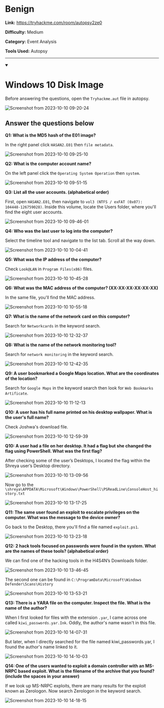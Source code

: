 # Benign


**Link:** https://tryhackme.com/room/autopsy2ze0

**Difficulty:** Medium

**Category:** Event Analysis

**Tools Used:** Autopsy

-----



<details open >
<summary> <h1> Windows 10 Disk Image</h1></summary>
<be>


Before answering the questions, open the `Tryhackme.aut` file in autopsy. 

![Screenshot from 2023-10-10 09-20-24](https://github.com/HelsNetwork/CTF-writeups/assets/87879515/033aa0a5-d48c-43d7-8621-3293eb49e25c)



## Answer the questions below

**Q1: What is the MD5 hash of the E01 image?**

In the right panel click `HASAN2.E01` then `file metadata`. 

![Screenshot from 2023-10-10 09-25-10](https://github.com/HelsNetwork/CTF-writeups/assets/87879515/b8abb967-c71a-4513-9105-d8145caafa42)


**Q2: What is the computer account name?**

On the left panel click the `Operating System Operation` then `system`.

![Screenshot from 2023-10-10 09-51-15](https://github.com/HelsNetwork/CTF-writeups/assets/87879515/75d127f8-5cea-4bb0-8294-945b89361121)



**Q3: List all the user accounts. (alphabetical order)**

First, open `HASAN2.E01`, then navigate to `vol3 (NTFS / exFAT (0x07): 104448-126759028)`. Inside this volume, locate the Users folder, where you'll find the eight user accounts.

![Screenshot from 2023-10-10 09-46-01](https://github.com/HelsNetwork/CTF-writeups/assets/87879515/dfbb87c1-68ef-480f-9f32-2f703e9f1ce5)


**Q4: Who was the last user to log into the computer?**

Select the timeline tool and navigate to the list tab. Scroll all the way down.

![Screenshot from 2023-10-10 10-04-41](https://github.com/HelsNetwork/CTF-writeups/assets/87879515/7f156959-a4ce-413d-8ba9-8180e8a57c90)


**Q5: What was the IP address of the computer?**

Check `Look@LAN` in `Program Files(x86)` files.

![Screenshot from 2023-10-10 10-45-28](https://github.com/HelsNetwork/CTF-writeups/assets/87879515/13c39e87-9772-48f5-b172-01e66861842d)


**Q6: What was the MAC address of the computer? (XX-XX-XX-XX-XX-XX)**

In the same file, you'll find the MAC address.

![Screenshot from 2023-10-10 10-55-18](https://github.com/HelsNetwork/CTF-writeups/assets/87879515/c5537af2-4ab3-4e00-81dd-602c16222164)


**Q7: What is the name of the network card on this computer?**

Search for `Networkcards` in the keyword search.

![Screenshot from 2023-10-10 12-32-37](https://github.com/HelsNetwork/CTF-writeups/assets/87879515/6490e739-e80d-44b3-bede-7df59fa80228)



**Q8: What is the name of the network monitoring tool?**

Search for `network monitoring` in the keyword search. 


![Screenshot from 2023-10-10 12-42-35](https://github.com/HelsNetwork/CTF-writeups/assets/87879515/86b28869-cc0b-4668-bc26-9ad519b3decc)



**Q9: A user bookmarked a Google Maps location. What are the coordinates of the location?**

Search for `Google Maps` in the keyword search then look for `Web Bookmarks Artificate`. 

![Screenshot from 2023-10-10 11-12-13](https://github.com/HelsNetwork/CTF-writeups/assets/87879515/a67cbbbe-8821-470f-9d22-70a47058468c)


**Q10: A user has his full name printed on his desktop wallpaper. What is the user's full name?**

Check Joshwa's download file.

![Screenshot from 2023-10-10 12-59-39](https://github.com/HelsNetwork/CTF-writeups/assets/87879515/d35fe7e0-6022-45a2-8c12-da0cef296df5)


**Q10: A user had a file on her desktop. It had a flag but she changed the flag using PowerShell. What was the first flag?**

After checking some of the user’s Desktops, I located the flag within the Shreya user’s Desktop directory.

![Screenshot from 2023-10-10 13-09-56](https://github.com/HelsNetwork/CTF-writeups/assets/87879515/b6cca7ef-6b2d-4f4f-a8c2-030ee044eed0)

 Now go to the `\shreya\APPDATA\Microsoft\Windows\PowerShell\PSReadLine\ConsoleHost_history.txt`

![Screenshot from 2023-10-10 13-17-25](https://github.com/HelsNetwork/CTF-writeups/assets/87879515/d398451b-f9fd-4985-a4c3-1ddfd5056574)


**Q11: The same user found an exploit to escalate privileges on the computer. What was the message to the device owner?**

Go back to the Desktop, there you'll find a file named `exploit.ps1`.

![Screenshot from 2023-10-10 13-23-18](https://github.com/HelsNetwork/CTF-writeups/assets/87879515/0d244038-17e2-4e0a-9cf2-118b08180c5b)


**Q12: 2 hack tools focused on passwords were found in the system. What are the names of these tools? (alphabetical order)**

We can find one of the hacking tools in the H4S4N’s Downloads folder.

![Screenshot from 2023-10-10 13-46-45](https://github.com/HelsNetwork/CTF-writeups/assets/87879515/d38085ae-63ee-4458-9e59-3371b9467b95)

The second one can be found in `C:\ProgramData\Microsoft\Windows Defender\Scans\History`

![Screenshot from 2023-10-10 13-53-21](https://github.com/HelsNetwork/CTF-writeups/assets/87879515/2e3c5d5e-4dab-4ae6-9baf-d296e2c14d7b)


**Q13: There is a YARA file on the computer. Inspect the file. What is the name of the author?**

When I first looked for files with the extension `.yar`, I came across one called `kiwi_passwords.yar.Ink`. Oddly, the author's name wasn't in this file.

![Screenshot from 2023-10-10 14-07-31](https://github.com/HelsNetwork/CTF-writeups/assets/87879515/930b8404-4b14-4d51-a447-3a133ff96221)

 But later, when I directly searched for the file named kiwi_passwords.yar, I found the author's name linked to it.

![Screenshot from 2023-10-10 14-10-03](https://github.com/HelsNetwork/CTF-writeups/assets/87879515/a7778064-3498-4891-822a-fb7883e62c96)


**Q14: One of the users wanted to exploit a domain controller with an MS-NRPC based exploit. What is the filename of the archive that you found? (include the spaces in your answer)**

If we look up MS-NRPC exploits, there are many results for the exploit known as Zerologon. Now search Zerologon in the keyword search.

![Screenshot from 2023-10-10 14-18-15](https://github.com/HelsNetwork/CTF-writeups/assets/87879515/6be07c58-bd5d-4ebe-9169-6e895e43756c)



</details>

